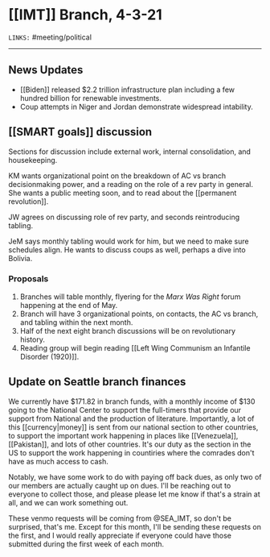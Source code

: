 # [[IMT]] Branch, 4-3-21
`LINKS:` 
#meeting/political 

---
## News Updates
- [[Biden]] released $2.2 trillion infrastructure plan including a few hundred billion for renewable investments. 
- Coup attempts in Niger and Jordan demonstrate widespread intability. 

## [[SMART goals]] discussion
Sections for discussion include external work,  internal consolidation, and housekeeping.

KM wants organizational point on the breakdown of AC vs branch decisionmaking power, and a reading on the role of a rev party in general. She wants a public meeting soon, and to read about the [[permanent revolution]]. 

JW agrees on discussing role of rev party, and seconds reintroducing tabling. 

JeM says monthly tabling would work for him, but we need to make sure schedules align. He wants to discuss coups as well, perhaps a dive into Bolivia. 

### Proposals
1. Branches will table monthly, flyering for the *Marx Was Right* forum happening at the end of May.
2. Branch will have 3 organizational points, on contacts, the AC vs branch, and tabling within the next month.
3. Half of the next eight branch discussions will be on revolutionary history.
4. Reading group will begin reading [[Left Wing Communism an Infantile Disorder (1920)]]. 

## Update on Seattle branch finances
We currently have $171.82 in branch funds, with a monthly income of $130 going to the National Center to support the full-timers that provide our support from National and the production of literature. Importantly, a lot of this [[currency|money]] is sent from our national section to other countries, to support the important work happening in places like [[Venezuela]], [[Pakistan]], and lots of other countries. It's our duty as the section in the US to support the work happening in countiries where the comrades don't have as much access to cash. 

Notably, we have some work to do with paying off back dues, as only two of our members are actually caught up on dues. I'll be reaching out to everyone to collect those, and please please let me know if that's a strain at all, and we can work something out. 

These venmo requests will be coming from @SEA_IMT, so don't be surprised, that's me. Except for this month, I'll be sending these requests on the first, and I would really appreciate if everyone could have those submitted during the first week of each month. 